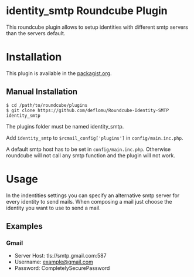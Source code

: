 identity_smtp Roundcube Plugin
==============================

This roundcube plugin allows to setup identities with different smtp servers
than the servers default.


Installation
============


This plugin is available in the [packagist.org](https://packagist.org/packages/elm/identity_smtp).

Manual Installation
-------------------

    $ cd /path/to/roundcube/plugins
    $ git clone https://github.com/deflomu/Roundcube-Identity-SMTP identity_smtp

The plugins folder must be named identity_smtp.

Add `identity_smtp` to `$rcmail_config['plugins']` in `config/main.inc.php`.

A default smtp host has to be set in `config/main.inc.php`. Otherwise
roundcube will not call any smtp function and the plugin will not work.

Usage
=====
In the indentities settings you can specify an alternative smtp server for every
identity to send mails. When composing a mail just choose the identity you want
to use to send a mail.

Examples
--------
### Gmail
* Server Host: tls://smtp.gmail.com:587
* Username: example@gmail.com
* Password: CompletelySecurePassword
